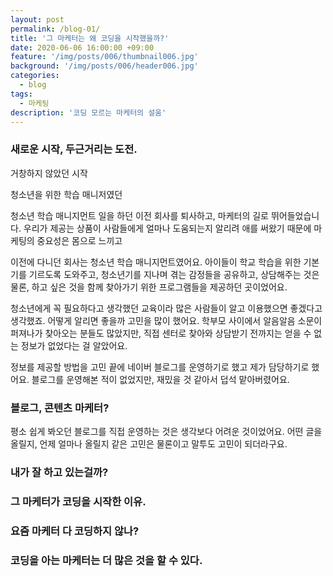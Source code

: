 ```yaml
---
layout: post
permalink: /blog-01/
title: '그 마케터는 왜 코딩을 시작했을까?'
date: 2020-06-06 16:00:00 +09:00
feature: '/img/posts/006/thumbnail006.jpg'
background: '/img/posts/006/header006.jpg'
categories:
  - blog
tags:
  - 마케팅
description: '코딩 모르는 마케터의 설움'
---
```


### 새로운 시작, 두근거리는 도전.

거창하지 않았던 시작

청소년을 위한 학습 매니저였던

청소년 학습 매니지먼트 일을 하던 이전 회사를 퇴사하고, 마케터의 길로 뛰어들었습니다. 우리가 제공는 상품이 사람들에게 얼마나 도움되는지 알리려 애를 써왔기 때문에 마케팅의 중요성은 몸으로 느끼고 

   이전에 다니던 회사는 청소년 학습 매니지먼트였어요. 아이들이 학교 학습을 위한 기본기를 기르도록 도와주고, 청소년기를 지나며 겪는 감정들을 공유하고, 상담해주는 것은 물론, 하고 싶은 것을 함께 찾아가기 위한 프로그램들을 제공하던 곳이었어요.

   청소년에게 꼭 필요하다고 생각했던 교육이라 많은 사람들이 알고 이용했으면 좋겠다고 생각했죠. 어떻게 알리면 좋을까 고민을 많이 했어요. 학부모 사이에서 알음알음 소문이 퍼져나가 찾아오는 분들도 많았지만, 직접 센터로 찾아와 상담받기 전까지는 얻을 수 없는 정보가 없었다는 걸 알았어요.

   정보를 제공할 방법을 고민 끝에 네이버 블로그를 운영하기로 했고 제가 담당하기로 했어요. 블로그를 운영해본 적이 없었지만, 재밌을 것 같아서 덥석 맡아버렸어요.

### 블로그, 콘텐츠 마케터?

   평소 쉽게 봐오던 블로그를 직접 운영하는 것은 생각보다 어려운 것이었어요. 어떤 글을 올릴지, 언제 얼마나 올릴지 같은 고민은 물론이고 말투도 고민이 되더라구요. 

### 내가 잘 하고 있는걸까?



### 그 마케터가 코딩을 시작한 이유.



### 요즘 마케터 다 코딩하지 않나?

### 

### 코딩을 아는 마케터는 더 많은 것을 할 수 있다.